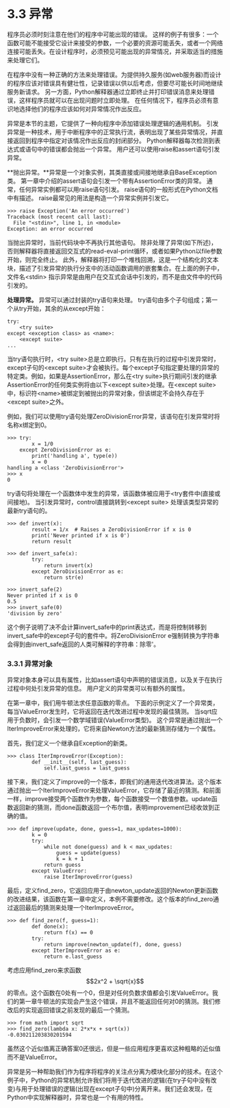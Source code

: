 # 3.3 异常

程序员必须时刻注意在他们的程序中可能出现的错误。 这样的例子有很多：一个函数可能不能接受它设计来接受的参数，一个必要的资源可能丢失，或者一个网络连接可能丢失。在设计程序时，必须预见可能出现的异常情况，并采取适当的措施来处理它们。 

在程序中没有一种正确的方法来处理错误。为提供持久服务\(如web服务器\)而设计的程序应该对错误具有健壮性，记录错误以供以后考虑，但要尽可能长时间地继续服务新请求。 另一方面，Python解释器通过立即终止并打印错误消息来处理错误，这样程序员就可以在出现问题时立即处理。 在任何情况下，程序员必须有意识地选择他们的程序应该如何对异常情况作出反应。 

异常是本节的主题，它提供了一种向程序中添加错误处理逻辑的通用机制。 引发异常是一种技术，用于中断程序中的正常执行流，表明出现了某些异常情况，并直接返回到程序中指定对该情况作出反应的封闭部分。 Python解释器每次检测到表达式或语句中的错误都会抛出一个异常。 用户还可以使用raise和assert语句引发异常。 

**抛出异常。**异常是一个对象实例，其类直接或间接地继承自BaseException类。 第一章中介绍的assert语句会引发一个带有AssertionError类的异常。 通常，任何异常实例都可以用raise语句引发。 raise语句的一般形式在Python文档中有描述。 raise最常见的用法是构造一个异常实例并引发它。

```text
>>> raise Exception('An error occurred')
Traceback (most recent call last):
  File "<stdin>", line 1, in <module>
Exception: an error occurred
```

当抛出异常时，当前代码块中不再执行其他语句。 除非处理了异常\(如下所述\)，否则解释器将直接返回交互式的read-eval-print循环，或者如果Python以file参数开始，则完全终止。 此外，解释器将打印一个堆栈回溯，这是一个结构化的文本块，描述了引发异常的执行分支中的活动函数调用的嵌套集合。在上面的例子中，文件名&lt;stdin&gt; 指示异常是由用户在交互式会话中引发的，而不是由文件中的代码引发的。 

**处理异常。** 异常可以通过封装的try语句来处理。 try语句由多个子句组成；第一个从try开始，其余的从except开始：

```text
try:
    <try suite>
except <exception class> as <name>:
    <except suite>
...
```

当try语句执行时，&lt;try suite&gt;总是立即执行。只有在执行的过程中引发异常时，except子句的&lt;except suite&gt;才会被执行。每个except子句指定要处理的异常的特定类。例如，如果是AssertionError，那么在&lt;try suite&gt;执行期间引发的继承AssertionError的任何类实例将由以下&lt;except suite&gt;处理。在&lt;except suite&gt;中，标识符&lt;name&gt;被绑定到被抛出的异常对象，但该绑定不会持久存在于&lt;except suite&gt;之外。

例如，我们可以使用try语句处理ZeroDivisionError异常，该语句在引发异常时将名称x绑定到0。

```text
>>> try:
        x = 1/0
    except ZeroDivisionError as e:
        print('handling a', type(e))
        x = 0
handling a <class 'ZeroDivisionError'>
>>> x
0
```

try语句将处理在一个函数体中发生的异常，该函数体被应用于&lt;try套件中\(直接或间接地\)。 当引发异常时，control直接跳转到&lt;except suite&gt; 处理该类型异常的最新try语句的。

```text
>>> def invert(x):
        result = 1/x  # Raises a ZeroDivisionError if x is 0
        print('Never printed if x is 0')
        return result
```

```text
>>> def invert_safe(x):
        try:
            return invert(x)
        except ZeroDivisionError as e:
            return str(e)
```

```text
>>> invert_safe(2)
Never printed if x is 0
0.5
>>> invert_safe(0)
'division by zero'
```

这个例子说明了决不会计算invert\_safe中的print表达式，而是将控制转移到invert\_safe中的except子句的套件中。将ZeroDivisionError e强制转换为字符串会得到由invert\_safe返回的人类可解释的字符串：除零'。

### 3.3.1 异常对象

异常对象本身可以具有属性，比如assert语句中声明的错误消息，以及关于在执行过程中何处引发异常的信息。 用户定义的异常类可以有额外的属性。 

在第一章中，我们用牛顿法求任意函数的零点。 下面的示例定义了一个异常类，每当ValueError发生时，它将返回在迭代改进过程中发现的最佳猜测。 当sqrt应用于负数时，会引发一个数学域错误\(ValueError类型\)。 这个异常是通过抛出一个IterImproveError来处理的，它将来自Newton方法的最新猜测存储为一个属性。 

首先，我们定义一个继承自Exception的新类。

```text
>>> class IterImproveError(Exception):
        def __init__(self, last_guess):
            self.last_guess = last_guess
```

接下来，我们定义了improve的一个版本，即我们的通用迭代改进算法。这个版本通过抛出一个IterImproveError来处理ValueError，它存储了最近的猜测。和前面一样，improve接受两个函数作为参数，每个函数接受一个数值参数。update函数返回新的猜测，而done函数返回一个布尔值，表明improvement已经收敛到正确的值。

```text
>>> def improve(update, done, guess=1, max_updates=1000):
        k = 0
        try:
            while not done(guess) and k < max_updates:
                guess = update(guess)
                k = k + 1
            return guess
        except ValueError:
            raise IterImproveError(guess)
```

最后，定义find\_zero，它返回应用于由newton\_update返回的Newton更新函数的改进结果，该函数在第一章中定义，本例不需要修改。这个版本的find\_zero通过返回最后的猜测来处理一个IterImproveError。

```text
>>> def find_zero(f, guess=1):
        def done(x):
            return f(x) == 0
        try:
            return improve(newton_update(f), done, guess)
        except IterImproveError as e:
            return e.last_guess
```

考虑应用find\_zero来求函数 $$2x^2 + \sqrt{x}$$ 的零点。这个函数在0处有一个0，但是对任何负数求值都会引发ValueError。我们的第一章牛顿法的实现会产生这个错误，并且不能返回任何对0的猜测。我们修改后的实现返回错误之前发现的最后一个猜测。

```text
>>> from math import sqrt
>>> find_zero(lambda x: 2*x*x + sqrt(x))
-0.030211203830201594
```

虽然这个近似值离正确答案0还很远，但是一些应用程序更喜欢这种粗略的近似值而不是ValueError。

异常是另一种帮助我们作为程序将程序的关注点分离为模块化部分的技术。在这个例子中，Python的异常机制允许我们将用于迭代改进的逻辑\(在try子句中没有改变\)与用于处理错误的逻辑\(出现在except子句中\)分离开来。我们还会发现，在Python中实现解释器时，异常也是一个有用的特性。



